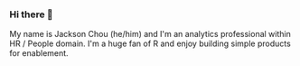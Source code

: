 ### Hi there 👋

My name is Jackson Chou (he/him) and I'm an analytics professional within HR / People domain.  I'm a huge fan of R and enjoy building simple products for enablement.

<!--
**JacksonChou/JacksonChou** is a ✨ _special_ ✨ repository because its `README.md` (this file) appears on your GitHub profile.

Here are some ideas to get you started:

- 🔭 I’m currently working on ...
- 🌱 I’m currently learning ...
- 👯 I’m looking to collaborate on ...
- 🤔 I’m looking for help with ...
- 💬 Ask me about ...
- 📫 How to reach me: ...
- 😄 Pronouns: ...
- ⚡ Fun fact: ...
-->
